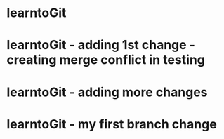 # learntoGit
# learntoGit - adding 1st change - creating merge conflict in testing
# learntoGit - adding more changes
# learntoGit - my first branch change
